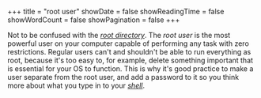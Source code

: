 +++
title = "root user"
showDate = false
showReadingTime = false
showWordCount = false
showPagination = false
+++

Not to be confused with the [_root directory_](/arch-install-guide/glossary/root-directory). The _root user_ is the most powerful user on your computer capable of performing any task with zero restrictions. Regular users can't and shouldn't be able to run everything as root, because it's too easy to, for example, delete something important that is essential for your OS to function. This is why it's good practice to make a user separate from the root user, and add a password to it so you think more about what you type in to your [_shell_](/arch-install-guide/glossary/shell).